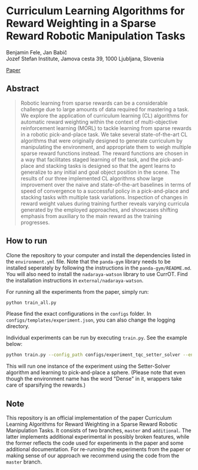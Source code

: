 # Curriculum Learning Algorithms for Reward Weighting in a Sparse Reward Robotic Manipulation Tasks

Benjamin Fele, Jan Babič<br>
Jozef Stefan Institute, Jamova cesta 39, 1000 Ljubljana, Slovenia <br>

[Paper](https://ieeexplore.ieee.org/document/10918640)

## Abstract

>Robotic learning from sparse rewards can be a considerable challenge due to large amounts of data required for mastering a task. We explore the application of curriculum learning (CL) algorithms for automatic reward weighting within the context of multi-objective reinforcement learning (MORL) to tackle learning from sparse rewards in a robotic pick-and-place task. We take several state-of-the-art CL algorithms that were originally designed to generate curriculum by manipulating the environment, and appropriate them to weigh multiple sparse reward functions instead. The reward functions are chosen in a way that facilitates staged learning of the task, and the pick-and-place and stacking tasks is designed so that the agent learns to generalize to any initial and goal object position in the scene.
The results of our three implemented CL algorithms show large improvement over the naive and state-of-the-art baselines in terms of speed of convergence to a successful policy in a pick-and-place and stacking tasks with multiple task variations. Inspection of changes in reward weight values during training further reveals varying curricula generated by the employed approaches, and showcases shifting emphasis from auxiliary to the main reward as the training progresses.

## How to run

Clone the repository to your computer and install the dependencies listed in the `environment.yml` file. Note that the `panda-gym` library needs to be installed seperately by following the instructions in the `panda-gym/README.md`. You will also need to install the `nadaraya-watson` library to use CurrOT. Find the installation instructions in `external/nadaraya-watson`.

For running all the experiments from the paper, simply run:
```bash
python train_all.py
```

Please find the exact configurations in the `configs` folder. In `configs/templates/experiment.json`, you can also change the logging directory.

Individual experiments can be run by executing `train.py`. See the example below:
```bash
python train.py --config_path configs/experiment_tqc_setter_solver --env_name PandaMultiRewardPickAndPlaceSphereDense-v3
```

This will run one instance of the experiment using the Setter-Solver algorithm and learning to pick-and-place a sphere. (Please note that even though the environment name has the word "Dense" in it, wrappers take care of sparsifying the rewards.)

## Note

This repository is an official implementation of the paper Curriculum Learning Algorithms for Reward Weighting in a Sparse Reward Robotic Manipulation Tasks. It consists of two branches, `master` and `additional`. The latter implements additional experimental in possibly broken features, while the former reflects the code used for experiments in the paper and some additional documentation. For re-running the experiments from the paper or making sense of our approach we recommend using the code from the `master` branch.
